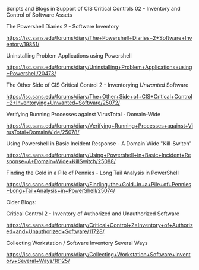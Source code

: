 Scripts and Blogs in Support of CIS Critical Controls 02  - Inventory and Control of Software Assets

The Powershell Diaries 2 - Software Inventory

https://isc.sans.edu/forums/diary/The+Powershell+Diaries+2+Software+Inventory/19851/

Uninstalling Problem Applications using Powershell

https://isc.sans.edu/forums/diary/Uninstalling+Problem+Applications+using+Powershell/20473/

The Other Side of CIS Critical Control 2 - Inventorying *Unwanted* Software

https://isc.sans.edu/forums/diary/The+Other+Side+of+CIS+Critical+Control+2+Inventorying+Unwanted+Software/25072/

Verifying Running Processes against VirusTotal - Domain-Wide

https://isc.sans.edu/forums/diary/Verifying+Running+Processes+against+VirusTotal+DomainWide/25078/

Using Powershell in Basic Incident Response - A Domain Wide "Kill-Switch"

https://isc.sans.edu/forums/diary/Using+Powershell+in+Basic+Incident+Response+A+Domain+Wide+KillSwitch/25088/

Finding the Gold in a Pile of Pennies - Long Tail Analysis in PowerShell

https://isc.sans.edu/forums/diary/Finding+the+Gold+in+a+Pile+of+Pennies+Long+Tail+Analysis+in+PowerShell/25074/

Older Blogs:

Critical Control 2 - Inventory of Authorized and Unauthorized Software

https://isc.sans.edu/forums/diary/Critical+Control+2+Inventory+of+Authorized+and+Unauthorized+Software/11728/

Collecting Workstation / Software Inventory Several Ways

https://isc.sans.edu/forums/diary/Collecting+Workstation+Software+Inventory+Several+Ways/18125/
